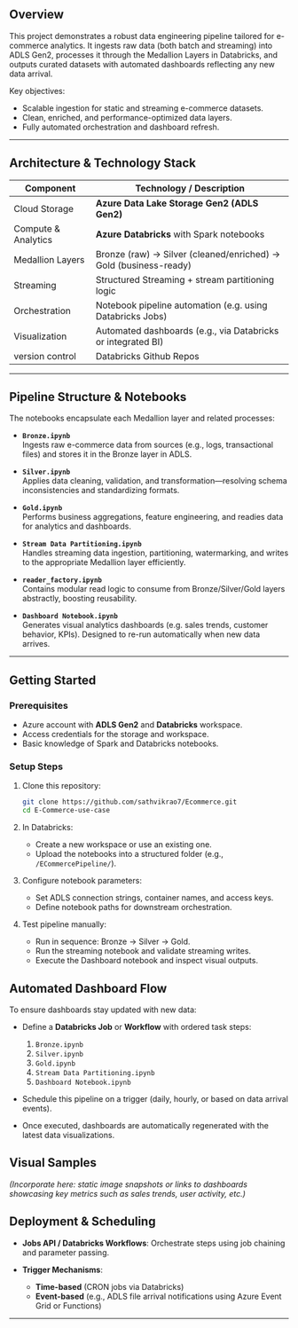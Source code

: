 ## Overview

This project demonstrates a robust data engineering pipeline tailored for e-commerce analytics. It ingests raw data (both batch and streaming) into ADLS Gen2, processes it through the Medallion Layers in Databricks, and outputs curated datasets with automated dashboards reflecting any new data arrival.

Key objectives:

- Scalable ingestion for static and streaming e-commerce datasets.  
- Clean, enriched, and performance-optimized data layers.  
- Fully automated orchestration and dashboard refresh.  

---

## Architecture & Technology Stack

| Component            | Technology / Description                        |
|----------------------|--------------------------------------------------|
| Cloud Storage         | **Azure Data Lake Storage Gen2 (ADLS Gen2)**     |
| Compute & Analytics   | **Azure Databricks** with Spark notebooks        |
| Medallion Layers      | Bronze (raw) → Silver (cleaned/enriched) → Gold (business-ready) |
| Streaming             | Structured Streaming + stream partitioning logic |
| Orchestration         | Notebook pipeline automation (e.g. using Databricks Jobs) |
| Visualization         | Automated dashboards (e.g., via Databricks or integrated BI) |
| version control         | Databricks Github Repos |


---

## Pipeline Structure & Notebooks

The notebooks encapsulate each Medallion layer and related processes:

- **`Bronze.ipynb`**  
  Ingests raw e-commerce data from sources (e.g., logs, transactional files) and stores it in the Bronze layer in ADLS.

- **`Silver.ipynb`**  
  Applies data cleaning, validation, and transformation—resolving schema inconsistencies and standardizing formats.

- **`Gold.ipynb`**  
  Performs business aggregations, feature engineering, and readies data for analytics and dashboards.

- **`Stream Data Partitioning.ipynb`**  
  Handles streaming data ingestion, partitioning, watermarking, and writes to the appropriate Medallion layer efficiently.

- **`reader_factory.ipynb`**  
  Contains modular read logic to consume from Bronze/Silver/Gold layers abstractly, boosting reusability.

- **`Dashboard Notebook.ipynb`**  
  Generates visual analytics dashboards (e.g. sales trends, customer behavior, KPIs). Designed to re-run automatically when new data arrives.

---

## Getting Started

### Prerequisites

- Azure account with **ADLS Gen2** and **Databricks** workspace.  
- Access credentials for the storage and workspace.  
- Basic knowledge of Spark and Databricks notebooks.

### Setup Steps

1. Clone this repository:
   ```bash
   git clone https://github.com/sathvikrao7/Ecommerce.git
   cd E-Commerce-use-case

2. In Databricks:

   * Create a new workspace or use an existing one.
   * Upload the notebooks into a structured folder (e.g., `/ECommercePipeline/`).

3. Configure notebook parameters:

   * Set ADLS connection strings, container names, and access keys.
   * Define notebook paths for downstream orchestration.

4. Test pipeline manually:

   * Run in sequence: Bronze → Silver → Gold.
   * Run the streaming notebook and validate streaming writes.
   * Execute the Dashboard notebook and inspect visual outputs.


## Automated Dashboard Flow

To ensure dashboards stay updated with new data:

* Define a **Databricks Job** or **Workflow** with ordered task steps:

  1. `Bronze.ipynb`
  2. `Silver.ipynb`
  3. `Gold.ipynb`
  4. `Stream Data Partitioning.ipynb`
  5. `Dashboard Notebook.ipynb`

* Schedule this pipeline on a trigger (daily, hourly, or based on data arrival events).

* Once executed, dashboards are automatically regenerated with the latest data visualizations.



## Visual Samples 

*(Incorporate here: static image snapshots or links to dashboards showcasing key metrics such as sales trends, user activity, etc.)*



## Deployment & Scheduling

* **Jobs API / Databricks Workflows**: Orchestrate steps using job chaining and parameter passing.
* **Trigger Mechanisms**:

  * **Time-based** (CRON jobs via Databricks)
  * **Event-based** (e.g., ADLS file arrival notifications using Azure Event Grid or Functions)

---


